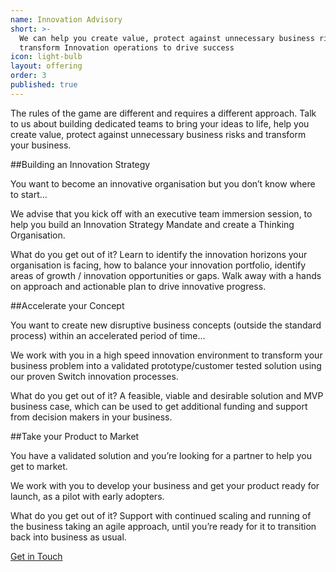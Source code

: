 ```yaml
---
name: Innovation Advisory
short: >-
  We can help you create value, protect against unnecessary business risks and
  transform Innovation operations to drive success
icon: light-bulb
layout: offering
order: 3
published: true
---
```

The rules of the game are different and requires a different approach. Talk to us about building dedicated teams to bring your ideas to life, help you create value, protect against unnecessary business risks and transform your business. 

##Building an Innovation Strategy

You want to become an innovative organisation but you don’t know where to start…

We advise that you kick off with an executive team immersion session, to help you build an Innovation Strategy Mandate and create a Thinking Organisation.

What do you get out of it? Learn to identify the innovation horizons your organisation is facing, how to balance your innovation portfolio, identify areas of growth / innovation opportunities or gaps. Walk away with a hands on approach and actionable plan to drive innovative progress. 


##Accelerate your Concept

You want to create new disruptive business concepts (outside the standard process) within an accelerated period of time...

We work with you in a high speed innovation environment to transform your business problem into a validated prototype/customer tested solution using our proven Switch innovation processes. 

What do you get out of it? A feasible, viable and desirable solution and MVP business case, which can be used to get additional funding and support from decision makers in your business. 


##Take your Product to Market 


You have a validated solution and you’re looking for a partner to help you get to market. 

We work with you to develop your business and get your product ready for launch, as a pilot with early adopters. 

What do you get out of it? Support with continued scaling and running of the business taking an agile approach, until you’re ready for it to transition back into business as usual.

<div class="col-xs-12 text-center">
  <a class="btn btn-lg btn-filled" href="/contact">Get in Touch</a>
</div>
